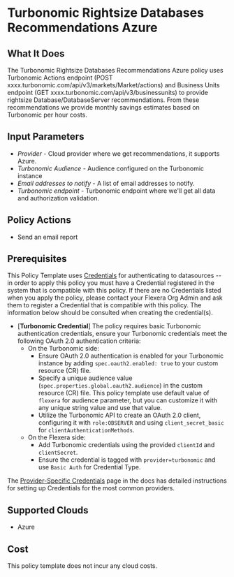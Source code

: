 # Turbonomic Rightsize Databases Recommendations Azure

## What It Does

The Turbonomic Rightsize Databases Recommendations Azure policy uses Turbonomic Actions endpoint (POST xxxx.turbonomic.com/api/v3/markets/Market/actions) and Business Units endpoint (GET xxxx.turbonomic.com/api/v3/businessunits) to provide rightsize Database/DatabaseServer recommendations. From these recommendations we provide monthly savings estimates based on Turbonomic per hour costs.

## Input Parameters

- *Provider* - Cloud provider where we get recommendations, it supports Azure.
- *Turbonomic Audience* - Audience configured on the Turbonomic instance
- *Email addresses to notify* - A list of email addresses to notify.
- *Turbonomic endpoint* - Turbonomic endpoint where we'll get all data and authorization validation.

## Policy Actions

- Send an email report

## Prerequisites

This Policy Template uses [Credentials](https://docs.flexera.com/flexera/EN/Automation/ManagingCredentialsExternal.htm) for authenticating to datasources -- in order to apply this policy you must have a Credential registered in the system that is compatible with this policy. If there are no Credentials listed when you apply the policy, please contact your Flexera Org Admin and ask them to register a Credential that is compatible with this policy. The information below should be consulted when creating the credential(s).

- [**Turbonomic Credential**] The policy requires basic Turbonomic authentication credentials, ensure your Turbonomic credentials meet the following OAuth 2.0 authentication criteria:
  - On the Turbonomic side:
    - Ensure OAuth 2.0 authentication is enabled for your Turbonomic instance by adding `spec.oauth2.enabled: true` to your custom resource (CR) file.
    - Specify a unique audience value (`spec.properties.global.oauth2.audience`) in the custom resource (CR) file. This policy template use default value of `flexera` for audience parameter, but you can customize it with any unique string value and use that value.
    - Utilize the Turbonomic API to create an OAuth 2.0 client, configuring it with `role:OBSERVER` and using `client_secret_basic` for `clientAuthenticationMethods`.
  - On the Flexera side:
    - Add Turbonomic credentials using the provided `clientId` and `clientSecret`.
    - Ensure the credential is tagged with `provider=turbonomic` and use `Basic Auth` for Credential Type.

The [Provider-Specific Credentials](https://docs.flexera.com/flexera/EN/Automation/ProviderCredentials.htm) page in the docs has detailed instructions for setting up Credentials for the most common providers.

## Supported Clouds

- Azure

## Cost

This policy template does not incur any cloud costs.
